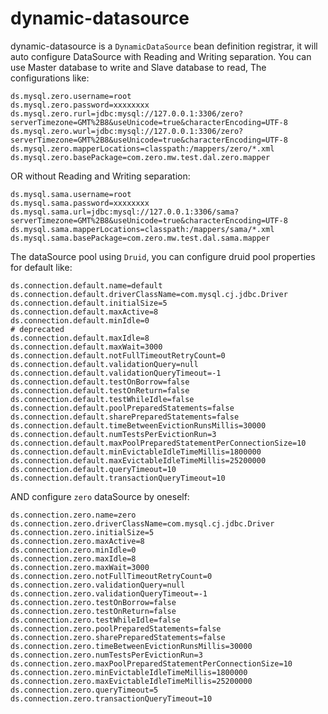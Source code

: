 # dynamic-datasource

dynamic-datasource is a `DynamicDataSource` bean definition registrar, it will auto configure DataSource with Reading and Writing separation. You can use Master database to write and Slave database to read, The configurations like:
```
ds.mysql.zero.username=root
ds.mysql.zero.password=xxxxxxxx
ds.mysql.zero.rurl=jdbc:mysql://127.0.0.1:3306/zero?serverTimezone=GMT%2B8&useUnicode=true&characterEncoding=UTF-8
ds.mysql.zero.wurl=jdbc:mysql://127.0.0.1:3306/zero?serverTimezone=GMT%2B8&useUnicode=true&characterEncoding=UTF-8
ds.mysql.zero.mapperLocations=classpath:/mappers/zero/*.xml
ds.mysql.zero.basePackage=com.zero.mw.test.dal.zero.mapper
```
OR without Reading and Writing separation:
```
ds.mysql.sama.username=root
ds.mysql.sama.password=xxxxxxxx
ds.mysql.sama.url=jdbc:mysql://127.0.0.1:3306/sama?serverTimezone=GMT%2B8&useUnicode=true&characterEncoding=UTF-8
ds.mysql.sama.mapperLocations=classpath:/mappers/sama/*.xml
ds.mysql.sama.basePackage=com.zero.mw.test.dal.sama.mapper
```


The dataSource pool using `Druid`, you can configure druid pool properties for default like:
```
ds.connection.default.name=default
ds.connection.default.driverClassName=com.mysql.cj.jdbc.Driver
ds.connection.default.initialSize=5
ds.connection.default.maxActive=8
ds.connection.default.minIdle=0
# deprecated
ds.connection.default.maxIdle=8     
ds.connection.default.maxWait=3000
ds.connection.default.notFullTimeoutRetryCount=0
ds.connection.default.validationQuery=null
ds.connection.default.validationQueryTimeout=-1
ds.connection.default.testOnBorrow=false
ds.connection.default.testOnReturn=false
ds.connection.default.testWhileIdle=false
ds.connection.default.poolPreparedStatements=false
ds.connection.default.sharePreparedStatements=false
ds.connection.default.timeBetweenEvictionRunsMillis=30000
ds.connection.default.numTestsPerEvictionRun=3
ds.connection.default.maxPoolPreparedStatementPerConnectionSize=10
ds.connection.default.minEvictableIdleTimeMillis=1800000
ds.connection.default.maxEvictableIdleTimeMillis=25200000
ds.connection.default.queryTimeout=10
ds.connection.default.transactionQueryTimeout=10
```

AND configure `zero` dataSource by oneself:
```
ds.connection.zero.name=zero
ds.connection.zero.driverClassName=com.mysql.cj.jdbc.Driver
ds.connection.zero.initialSize=5
ds.connection.zero.maxActive=8
ds.connection.zero.minIdle=0
ds.connection.zero.maxIdle=8
ds.connection.zero.maxWait=3000
ds.connection.zero.notFullTimeoutRetryCount=0
ds.connection.zero.validationQuery=null
ds.connection.zero.validationQueryTimeout=-1
ds.connection.zero.testOnBorrow=false
ds.connection.zero.testOnReturn=false
ds.connection.zero.testWhileIdle=false
ds.connection.zero.poolPreparedStatements=false
ds.connection.zero.sharePreparedStatements=false
ds.connection.zero.timeBetweenEvictionRunsMillis=30000
ds.connection.zero.numTestsPerEvictionRun=3
ds.connection.zero.maxPoolPreparedStatementPerConnectionSize=10
ds.connection.zero.minEvictableIdleTimeMillis=1800000
ds.connection.zero.maxEvictableIdleTimeMillis=25200000
ds.connection.zero.queryTimeout=5
ds.connection.zero.transactionQueryTimeout=10
```


